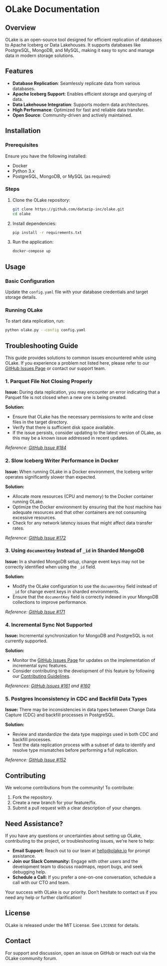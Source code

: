 # OLake Documentation

## Overview
OLake is an open-source tool designed for efficient replication of databases to Apache Iceberg or Data Lakehouses. It supports databases like PostgreSQL, MongoDB, and MySQL, making it easy to sync and manage data in modern storage solutions.

## Features
- **Database Replication**: Seamlessly replicate data from various databases.
- **Apache Iceberg Support**: Enables efficient storage and querying of data.
- **Data Lakehouse Integration**: Supports modern data architectures.
- **High Performance**: Optimized for fast and reliable data transfer.
- **Open Source**: Community-driven and actively maintained.

## Installation
### Prerequisites
Ensure you have the following installed:
- Docker
- Python 3.x
- PostgreSQL, MongoDB, or MySQL (as required)

### Steps
1. Clone the OLake repository:
   ```sh
   git clone https://github.com/datazip-inc/olake.git
   cd olake
   ```
2. Install dependencies:
   ```sh
   pip install -r requirements.txt
   ```
3. Run the application:
   ```sh
   docker-compose up
   ```

## Usage
### Basic Configuration
Update the `config.yaml` file with your database credentials and target storage details.

### Running OLake
To start data replication, run:
```sh
python olake.py --config config.yaml
```

## Troubleshooting Guide

This guide provides solutions to common issues encountered while using OLake. If you experience a problem not listed here, please refer to our [GitHub Issues Page](https://github.com/datazip-inc/olake/issues) or contact our support team.

### 1. Parquet File Not Closing Properly
**Issue:** During data replication, you may encounter an error indicating that a Parquet file is not closed when a new one is being created.

**Solution:**
- Ensure that OLake has the necessary permissions to write and close files in the target directory.
- Verify that there is sufficient disk space available.
- If the issue persists, consider updating to the latest version of OLake, as this may be a known issue addressed in recent updates.

*Reference: [GitHub Issue #184](https://github.com/datazip-inc/olake/issues/184)*

### 2. Slow Iceberg Writer Performance in Docker
**Issue:** When running OLake in a Docker environment, the Iceberg writer operates significantly slower than expected.

**Solution:**
- Allocate more resources (CPU and memory) to the Docker container running OLake.
- Optimize the Docker environment by ensuring that the host machine has adequate resources and that other containers are not consuming excessive resources.
- Check for any network latency issues that might affect data transfer rates.

*Reference: [GitHub Issue #172](https://github.com/datazip-inc/olake/issues/172)*

### 3. Using `documentKey` Instead of `_id` in Sharded MongoDB
**Issue:** In a sharded MongoDB setup, change event keys may not be correctly identified when using the `_id` field.

**Solution:**
- Modify the OLake configuration to use the `documentKey` field instead of `_id` for change event keys in sharded environments.
- Ensure that the `documentKey` field is correctly indexed in your MongoDB collections to improve performance.

*Reference: [GitHub Issue #171](https://github.com/datazip-inc/olake/issues/171)*

### 4. Incremental Sync Not Supported
**Issue:** Incremental synchronization for MongoDB and PostgreSQL is not currently supported.

**Solution:**
- Monitor the [GitHub Issues Page](https://github.com/datazip-inc/olake/issues) for updates on the implementation of incremental sync features.
- Consider contributing to the development of this feature by following our [Contributing Guidelines](https://github.com/datazip-inc/olake/blob/master/CONTRIBUTING.md).

*References: [GitHub Issues #161](https://github.com/datazip-inc/olake/issues/161) and [#160](https://github.com/datazip-inc/olake/issues/160)*

### 5. Postgres Inconsistency in CDC and Backfill Data Types
**Issue:** There may be inconsistencies in data types between Change Data Capture (CDC) and backfill processes in PostgreSQL.

**Solution:**
- Review and standardize the data type mappings used in both CDC and backfill processes.
- Test the data replication process with a subset of data to identify and resolve type mismatches before performing a full replication.

*Reference: [GitHub Issue #152](https://github.com/datazip-inc/olake/issues/152)*

## Contributing
We welcome contributions from the community! To contribute:
1. Fork the repository.
2. Create a new branch for your feature/fix.
3. Submit a pull request with a clear description of your changes.

## Need Assistance?
If you have any questions or uncertainties about setting up OLake, contributing to the project, or troubleshooting issues, we're here to help:

- **Email Support:** Reach out to our team at [hello@olake.io](mailto:hello@olake.io) for prompt assistance.
- **Join our Slack Community:** Engage with other users and the development team to discuss roadmaps, report bugs, and seek debugging help.
- **Schedule a Call:** If you prefer a one-on-one conversation, schedule a call with our CTO and team.

Your success with OLake is our priority. Don’t hesitate to contact us if you need any help or further clarification!

## License
OLake is released under the MIT License. See `LICENSE` for details.

## Contact
For support and discussion, open an issue on GitHub or reach out via the OLake community forum.
